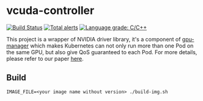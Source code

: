 # vcuda-controller

[![Build Status](https://travis-ci.org/tkestack/vcuda-controller.svg?branch=master)](https://travis-ci.org/tkestack/vcuda-controller)
[![Total alerts](https://img.shields.io/lgtm/alerts/g/tkestack/vcuda-controller.svg?logo=lgtm&logoWidth=18)](https://lgtm.com/projects/g/tkestack/vcuda-controller/alerts/)
[![Language grade: C/C++](https://img.shields.io/lgtm/grade/cpp/g/tkestack/vcuda-controller.svg?logo=lgtm&logoWidth=18)](https://lgtm.com/projects/g/tkestack/vcuda-controller/context:cpp)

This project is a wrapper of NVIDIA driver library, it's a component of [gpu-manager](https://github.com/tkestack/gpu-manager) which
makes Kubernetes can not only run more than one Pod on the same GPU, but also give QoS guaranteed to each Pod. For more details, please
refer to our paper [here](https://ieeexplore.ieee.org/abstract/document/8672318).


## Build

```
IMAGE_FILE=<your image name without version> ./build-img.sh
```
